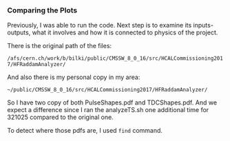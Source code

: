### Comparing the Plots

Previously, I was able to run the code. Next step is to examine its inputs-outputs, what it involves and how it is connected to physics of the project.

There is the original path of the files:

```/afs/cern.ch/work/b/bilki/public/CMSSW_8_0_16/src/HCALCommissioning2017/HFRaddamAnalyzer/```

And also there is my personal copy in my area:

```~/public/CMSSW_8_0_16/src/HCALCommissioning2017/HFRaddamAnalyzer/```

So I have two copy of both PulseShapes.pdf and TDCShapes.pdf. And we expect a difference since I ran the analyzeTS.sh one additional time for 321025 compared to the original one.

To detect where those pdfs are, I used ```find``` command.
